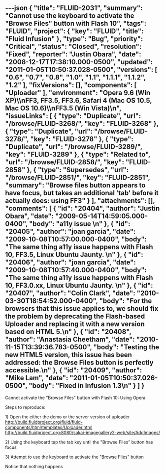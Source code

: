 ---json
{
  "title": "FLUID-2031",
  "summary": "Cannot use the keyboard to activate the \"Browse Files\" button with Flash 10",
  "tags": "FLUID",
  "project": {
    "key": "FLUID",
    "title": "Fluid Infusion"
  },
  "type": "Bug",
  "priority": "Critical",
  "status": "Closed",
  "resolution": "Fixed",
  "reporter": "Justin Obara",
  "date": "2008-12-17T17:38:10.000-0500",
  "updated": "2011-01-05T10:50:37.028-0500",
  "versions": [
    "0.6",
    "0.7",
    "0.8",
    "1.0",
    "1.1",
    "1.1.1",
    "1.1.2",
    "1.2"
  ],
  "fixVersions": [],
  "components": [
    "Uploader"
  ],
  "environment": "Opera 9.6 (Win XP)\\\nFF3, FF3.5, FF3.6, Safari 4 (Mac OS 10.5, Mac OS 10.6)\\\nFF3.5 (Win Vista)\n",
  "issueLinks": [
    {
      "type": "Duplicate",
      "url": "/browse/FLUID-3268/",
      "key": "FLUID-3268"
    },
    {
      "type": "Duplicate",
      "url": "/browse/FLUID-3278/",
      "key": "FLUID-3278"
    },
    {
      "type": "Duplicate",
      "url": "/browse/FLUID-3289/",
      "key": "FLUID-3289"
    },
    {
      "type": "Related to",
      "url": "/browse/FLUID-2858/",
      "key": "FLUID-2858"
    },
    {
      "type": "Supersedes",
      "url": "/browse/FLUID-2851/",
      "key": "FLUID-2851",
      "summary": "Browse files button appears to have focus, but takes an additional 'tab' before it actually does: using FF3"
    }
  ],
  "attachments": [],
  "comments": [
    {
      "id": "20404",
      "author": "Justin Obara",
      "date": "2009-05-14T14:59:05.000-0400",
      "body": "a11y issue&#x20;\n"
    },
    {
      "id": "20405",
      "author": "joan garcia",
      "date": "2009-10-08T10:57:00.000-0400",
      "body": "The same thing a11y issue happens with Flash 10, FF3.5, Linux Ubuntu Jaunty.&#x20;\n"
    },
    {
      "id": "20406",
      "author": "joan garcia",
      "date": "2009-10-08T10:57:40.000-0400",
      "body": "The same thing a11y issue happens with Flash 10, FF3.0.xx, Linux Ubuntu Jaunty.&#x20;\n"
    },
    {
      "id": "20407",
      "author": "Colin Clark",
      "date": "2010-03-30T18:54:52.000-0400",
      "body": "For the browsers that this issue applies to, we should fix the problem by deprecating the Flash-based Uploader and replacing it with a new version based on HTML 5.\n"
    },
    {
      "id": "20408",
      "author": "Anastasia Cheetham",
      "date": "2010-11-15T13:39:36.783-0500",
      "body": "Testing the new HTML5 version, this issue has been addressed: the Browse Files button is perfectly accessible.\n"
    },
    {
      "id": "20409",
      "author": "Mike Lam",
      "date": "2011-01-05T10:50:37.026-0500",
      "body": "Fixed in Infusion 1.3\n"
    }
  ]
}
---
Cannot activate the "Browse Files" button with Flash 10: Using Opera

Steps to reproduce:

1\) Open the either the demo or the server version of uploader\
<http://build.fluidproject.org/fluid/fluid-components/html/templates/Uploader.html>\
<http://build.fluidproject.org:8080/sakai-imagegallery2-web/site/AddImages/>

2\) Using the keyboard tap the tab key until the "Browse Files" button has focus

3\) Attempt to use the keyboard to activate the "Browse Files" button

Notice that nothing happens

        